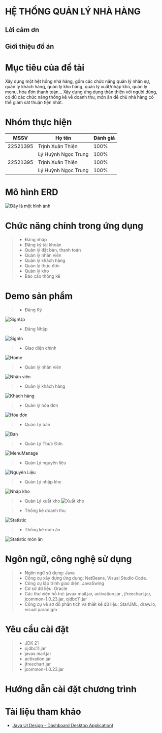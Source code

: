 # HỆ THỐNG QUẢN LÝ NHÀ HÀNG
## Lời cảm ơn
## Giới thiệu đồ án

# Mục tiêu của đề tài
Xây dựng một hệt hống nhà hàng, gồm các chức năng quản lý nhân sự, quản lý khách hàng, quản lý kho hàng, quản lý xuất/nhập kho, quản lý menu, hóa đơn thanh toán... Xây dựng ứng dụng thân thiện với người dùng, có đủ các chức năng thống kê về doanh thu, món ăn để chủ nhà hàng có thể giám sát thuận tiện nhất.
# Nhóm thực hiện
| MSSV | Họ tên | Đánh giá|
|-------|-------|-------|
| 22521395| Trịnh Xuân Thiện | 100% |
|  | Lý Huỳnh Ngọc Trung | 100% |
| 22521395| Trịnh Xuân Thiện | 100% |
|  | Lý Huỳnh Ngọc Trung | 100% |
# Mô hình ERD
![Đây là một hình ảnh]("https://github.com/thienopop/PTTKHTTT_project_HTQLNH/commit/2a8ef8ff46d291cee3bcdc5cd8b9b7ca7d0f5951")
# Chức năng chính trong ứng dụng
> * Đăng nhập
> * Đăng ký tài khoản
> * Quản lý đặt bàn, thanh toán
> * Quản lý nhân viên
> * Quản lý khách hàng
> * Quản lý thực đơn
> * Quản lý kho
> * Báo cáo thông kê
# Demo sản phẩm

>* Đăng Ký

![SignUp](images/singup.png)

>* Đăng Nhập

![SignIn](images/login.png)
>* Giao diện chính

![Home](images/home.png)  

>* Quản lý nhân viên

![Nhân viên](images/nhânvine.png)  
>* Quản lý khách hàng

![Khách hàng](images/khachhang.png)  
>* Quản lý hóa đơn

![Hóa đơn](images/hoadon.png)  
>* Quản Lý bàn

![Ban](images/bàn.png)  

>* Quản Lý Thực Đơn

![MenuManage](images/monan.png)  
>* Quản Lý nguyên liệu

![Nguyên Liệu](images/nguyenlieu.png)  
>* Quản Lý nhập kho

![Nhập kho](images/nhapaj.png)  

>* Quản Lý xuất kho
![Xuất kho](images/xuatkho.png) 

>* Thống kê doanh thu

![Statistic](images/tkdoanhthu.png)
>* Thống kê món ăn

![Statistic món ăn](images/tkmonan.png)  

# Ngôn ngữ, công nghệ sử dụng
>*	Ngôn ngữ sử dụng: Java
>*	Công cụ xây dựng ứng dụng: NetBeans, Visual Studio Code.
>* Công cụ lập trình giao diện: JavaSwing
>* Cơ sở dữ liệu: Oracle
>* Các thư viện hỗ trợ: javax.mail.jar, activation.jar , jfreechart.jar, jcommon-1.0.23.jar, ojdbc11.jar
>* ­Công cụ vẽ sơ đồ phân tích và thiết kế dữ liệu: StarUML, draw.io, visual paradigm

# Yêu cầu cài đặt
>* JDK 21
>* ojdbc11.jar
>* javax.mail.jar
>* activation.jar
>* jfreechart.jar
>* jcommon-1.0.23.jar
# Hướng dẫn cài đặt chương trình
# Tài liệu tham khảo
- [Java UI Design - Dashboard Desktop Application](https://github.com/DJ-Raven/java-ui-dashboard-008))

